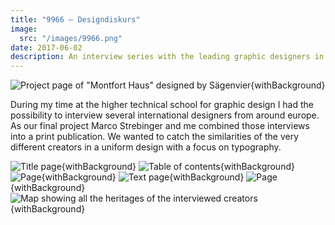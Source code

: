```yaml
---
title: "9966 – Designdiskurs"
image:
  src: "/images/9966.png"
date: 2017-06-02
description: An interview series with the leading graphic designers in Austria, Germany and Switzerland.
---
```


![Project page of "Montfort Haus" designed by Sägenvier](/images/9966_02.png){withBackground}

During my time at the higher technical school for graphic design I had the possibility to interview several international designers from around europe. As our final project Marco Strebinger and me combined those interviews into a print publication.
We wanted to catch the similarities of the very different creators in a uniform design with a focus on typography.

![Title page](/images/9966_04.png){withBackground}
![Table of contents](/images/9966_03.png){withBackground}
![Page](/images/9966_07.png){withBackground}
![Text page](/images/9966_05.png){withBackground}
![Page](/images/9966_06.png){withBackground}
![Map showing all the heritages of the interviewed creators](/images/9966_01.png){withBackground}
